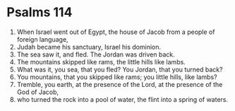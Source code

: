 ﻿
# Psalms 114
1. When Israel went out of Egypt, the house of Jacob from a people of foreign language, 
2. Judah became his sanctuary, Israel his dominion. 
3. The sea saw it, and fled. The Jordan was driven back. 
4. The mountains skipped like rams, the little hills like lambs. 
5. What was it, you sea, that you fled? You Jordan, that you turned back? 
6. You mountains, that you skipped like rams; you little hills, like lambs? 
7. Tremble, you earth, at the presence of the Lord, at the presence of the God of Jacob, 
8. who turned the rock into a pool of water, the flint into a spring of waters. 
